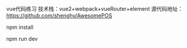 vue代码练习
技术栈：vue2+webpack+vueRouter+element
源代码地址：https://github.com/shenghy/AwesomePOS


npm install



npm run dev
